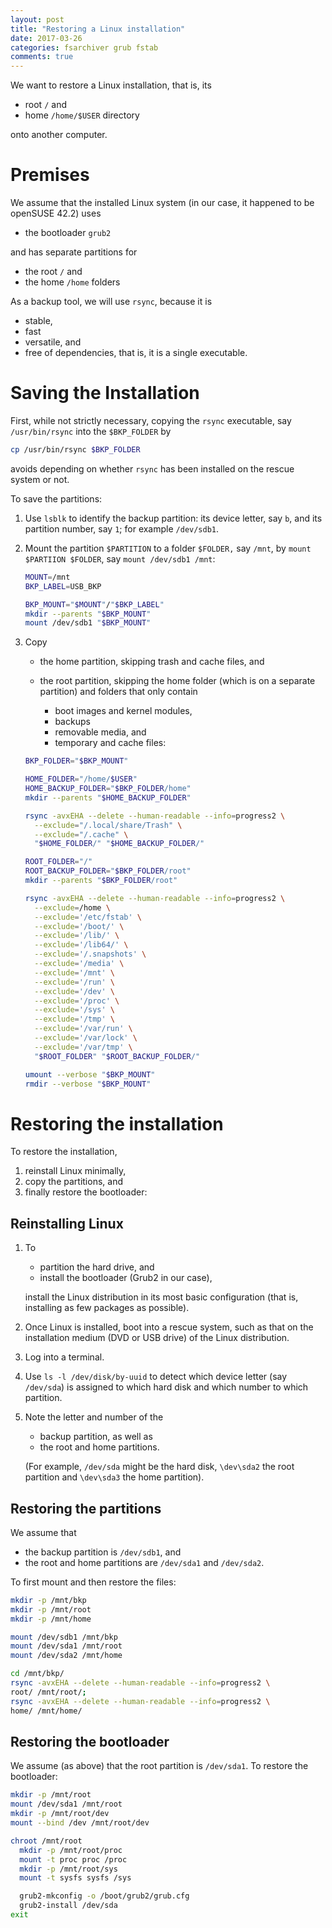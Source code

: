 ```yaml
---
layout: post
title: "Restoring a Linux installation"
date: 2017-03-26
categories: fsarchiver grub fstab
comments: true
---
```


We want to restore a Linux installation, that is, its

- root `/` and
- home `/home/$USER` directory

onto another computer.

# Premises

We assume that the installed Linux system (in our case, it happened to be openSUSE 42.2) uses

- the bootloader `grub2`

and has separate partitions for

- the root `/` and
- the home `/home` folders

As a backup tool, we will use `rsync`, because it is

- stable,
- fast
- versatile, and
- free of dependencies, that is, it is a single executable.

# Saving the Installation

First, while not strictly necessary, copying the `rsync` executable, say `/usr/bin/rsync` into the `$BKP_FOLDER` by

```sh
cp /usr/bin/rsync $BKP_FOLDER
```

avoids depending on whether `rsync` has been installed on the rescue system or not.

To save the partitions:

<!-- We assume that the backup partition is of type `NTFS`, the file system used by Microsoft Windows (32 bit). -->

1. Use `lsblk` to identify the backup partition: its device letter, say `b`, and its partition number, say `1`; for example `/dev/sdb1`.
1. Mount the partition `$PARTITION` to a folder `$FOLDER,` say `/mnt`, by `mount $PARTIION $FOLDER`, say `mount /dev/sdb1 /mnt`:
    <!-- To save our data, we choose `backup` as name of the folder in our backup partition: -->

    ```sh
    MOUNT=/mnt
    BKP_LABEL=USB_BKP

    BKP_MOUNT="$MOUNT"/"$BKP_LABEL"
    mkdir --parents "$BKP_MOUNT"
    mount /dev/sdb1 "$BKP_MOUNT"
    ```

1. Copy

    - the home partition, skipping trash and cache files, and
    - the root partition, skipping the home folder (which is on a separate partition) and folders that only contain

        - boot images and kernel modules,
        - backups
        - removable media, and
        - temporary and cache files:

    ```sh
    BKP_FOLDER="$BKP_MOUNT"

    HOME_FOLDER="/home/$USER"
    HOME_BACKUP_FOLDER="$BKP_FOLDER/home"
    mkdir --parents "$HOME_BACKUP_FOLDER"

    rsync -avxEHA --delete --human-readable --info=progress2 \
      --exclude="/.local/share/Trash" \
      --exclude="/.cache" \
      "$HOME_FOLDER/" "$HOME_BACKUP_FOLDER/"

    ROOT_FOLDER="/"
    ROOT_BACKUP_FOLDER="$BKP_FOLDER/root"
    mkdir --parents "$BKP_FOLDER/root"

    rsync -avxEHA --delete --human-readable --info=progress2 \
      --exclude=/home \
      --exclude='/etc/fstab' \
      --exclude='/boot/' \
      --exclude='/lib/' \
      --exclude='/lib64/' \
      --exclude='/.snapshots' \
      --exclude='/media' \
      --exclude='/mnt' \
      --exclude='/run' \
      --exclude='/dev' \
      --exclude='/proc' \
      --exclude='/sys' \
      --exclude='/tmp' \
      --exclude='/var/run' \
      --exclude='/var/lock' \
      --exclude='/var/tmp' \
      "$ROOT_FOLDER" "$ROOT_BACKUP_FOLDER/"

    umount --verbose "$BKP_MOUNT"
    rmdir --verbose "$BKP_MOUNT"
    ```

<!-- Saving the file-system table is not strictly necessary, but avoids editing manually certain IDs in the file-system table file `/etc/fstab` after restoring the root partition:  -->
<!-- Copy it into the `$BKP_FOLDER` by  -->
<!-- ```sh  -->
<!-- mkdir -p $BKP_FOLDER/etc  -->
<!-- cp /etc/fstab $BKP_FOLDER/etc/fstab  -->
<!-- ```  -->
<!--   -->
<!-- To explain:  -->
<!-- The file `/etc/fstab` mounts file systems, partitions, to directories, for example the root partition `/dev/sda1` to `/` and the home partition `/dev/sda2` to `/home`.  -->
<!-- These file systems are identified by a hexadecimal string, the universal unique identifier (UUID).  -->
<!--   -->
<!-- When reinstalling, these UUID are reassigned.  -->
<!-- The bootloader uses these reassigned UUIDs,  -->
<!-- We therefore save `/etc/fstab` and restore it afterwards, and thus keep the UUIDs as known to the bootloader.  -->

# Restoring the installation

To restore the installation,

1. reinstall Linux minimally,
1. copy the partitions, and
1. finally restore the bootloader:

## Reinstalling Linux

1. To

    - partition the hard drive, and
    - install the bootloader (Grub2 in our case),

    install the Linux distribution in its most basic configuration (that is, installing as few packages as possible).

2. Once Linux is installed, boot into a rescue system, such as that on the installation medium (DVD or USB drive) of the Linux distribution.
1. Log into a terminal.
1. Use `ls -l /dev/disk/by-uuid` to detect which device letter (say `/dev/sda`) is assigned to which hard disk and which number to which partition.
1. Note the letter and number of the

    - backup partition, as well as
    - the root and home partitions.

    (For example, `/dev/sda` might be the hard disk, `\dev\sda2` the root partition and `\dev\sda3` the home partition).

## Restoring the partitions

We assume that

- the backup partition is `/dev/sdb1`, and
- the root and home partitions are `/dev/sda1` and `/dev/sda2`.

To first mount and then restore the files:

```sh
mkdir -p /mnt/bkp
mkdir -p /mnt/root
mkdir -p /mnt/home

mount /dev/sdb1 /mnt/bkp
mount /dev/sda1 /mnt/root
mount /dev/sda2 /mnt/home

cd /mnt/bkp/
rsync -avxEHA --delete --human-readable --info=progress2 \
root/ /mnt/root/;
rsync -avxEHA --delete --human-readable --info=progress2 \
home/ /mnt/home/
```

## Restoring the bootloader

We assume (as above) that the root partition is `/dev/sda1`.
To restore the bootloader:

```sh
mkdir -p /mnt/root
mount /dev/sda1 /mnt/root
mkdir -p /mnt/root/dev
mount --bind /dev /mnt/root/dev

chroot /mnt/root
  mkdir -p /mnt/root/proc
  mount -t proc proc /proc
  mkdir -p /mnt/root/sys
  mount -t sysfs sysfs /sys

  grub2-mkconfig -o /boot/grub2/grub.cfg
  grub2-install /dev/sda
exit
```

<!-- ## Restoring /etc/fstab -->
<!--  -->
<!-- Either -->
<!--  -->
<!-- - you saved `/etc/fstab` before restoring the partitions, then copy it to `/etc/fstab` by -->
<!--  -->
<!-- ```sh -->
<!-- mkdir -p /mnt/bkp; -->
<!-- mkdir -p /mnt/root -->
<!-- mount /dev/sdb1 /mnt/bkp; -->
<!-- mount /dev/sda1 /mnt/root -->
<!-- cp /mnt/bkp/etc/fstab /mnt/root/etc/fstab -->
<!-- ``` -->
<!-- or -->
<!--  -->
<!-- - otherwise, use `ls -l /dev/disk/by-uuid` to update the UUID entries in `/etc/fstab` accordingly, say by `vim /etc/fstab`. -->
